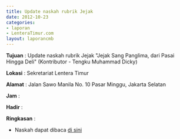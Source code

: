 ```yaml
---
title: Update naskah rubrik Jejak
date: 2012-10-23
categories:
- laporan
- LenteraTimur.com
layout: laporancmb
---
```



**Tujuan** : Update naskah rubrik Jejak "Jejak Sang Panglima, dari Pasai Hingga Deli" (Kontributor - Tengku Muhammad Dicky)

**Lokasi** : Sekretariat Lentera Timur 

**Alamat** : Jalan Sawo Manila No. 10 Pasar Minggu, Jakarta Selatan

**Jam** : 

**Hadir** :  


**Ringkasan** : 
* Naskah dapat dibaca [di sini](http://www.lenteratimur.com/2012/10/jejak-sang-panglima-dari-pasai-hingga-deli/)
